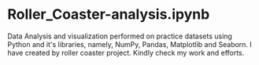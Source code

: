 # Roller_Coaster-analysis.ipynb
Data Analysis and visualization performed on practice datasets using Python and it's libraries, namely, NumPy, Pandas, Matplotlib and Seaborn. I have created by roller coaster project. Kindly check my work and efforts.

